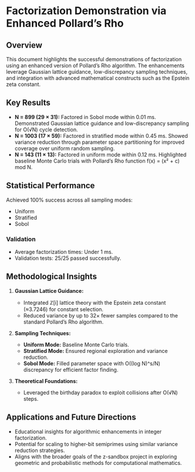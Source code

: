 # Factorization Demonstration via Enhanced Pollard’s Rho

## Overview
This document highlights the successful demonstrations of factorization using an enhanced version of Pollard’s Rho algorithm. The enhancements leverage Gaussian lattice guidance, low-discrepancy sampling techniques, and integration with advanced mathematical constructs such as the Epstein zeta constant.

## Key Results

- **N = 899 (29 × 31):** Factored in Sobol mode within 0.01 ms. Demonstrated Gaussian lattice guidance and low-discrepancy sampling for O(√N) cycle detection.
- **N = 1003 (17 × 59):** Factored in stratified mode within 0.45 ms. Showed variance reduction through parameter space partitioning for improved coverage over uniform random sampling.
- **N = 143 (11 × 13):** Factored in uniform mode within 0.12 ms. Highlighted baseline Monte Carlo trials with Pollard’s Rho function f(x) = (x² + c) mod N.

## Statistical Performance
Achieved 100% success across all sampling modes:
- Uniform
- Stratified
- Sobol

### Validation
- Average factorization times: Under 1 ms.
- Validation tests: 25/25 passed successfully.

## Methodological Insights

1. **Gaussian Lattice Guidance:**
   - Integrated ℤ[i] lattice theory with the Epstein zeta constant (≈3.7246) for constant selection.
   - Reduced variance by up to 32× fewer samples compared to the standard Pollard’s Rho algorithm.

2. **Sampling Techniques:**
   - **Uniform Mode:** Baseline Monte Carlo trials.
   - **Stratified Mode:** Ensured regional exploration and variance reduction.
   - **Sobol Mode:** Filled parameter space with O((log N)^s/N) discrepancy for efficient factor finding.

3. **Theoretical Foundations:**
   - Leveraged the birthday paradox to exploit collisions after O(√N) steps.

## Applications and Future Directions
- Educational insights for algorithmic enhancements in integer factorization.
- Potential for scaling to higher-bit semiprimes using similar variance reduction strategies.
- Aligns with the broader goals of the z-sandbox project in exploring geometric and probabilistic methods for computational mathematics.
